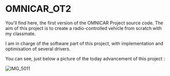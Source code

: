 # OMNICAR_OT2

You'll find here, the first version of the OMNICAR Project source code.
The aim of this project is to create a radio-controlled vehicle from scratch with my classmate.

I am in charge of the software part of this project, with implementation and optimisation of several drivers.

You can see, just below a picture of the today advancement of this project :

![IMG_5011](https://user-images.githubusercontent.com/54947603/123403380-02e9d400-d5a9-11eb-8b5b-f03dfde55172.png)
